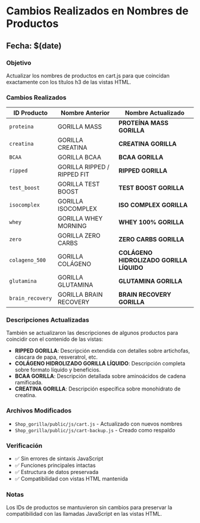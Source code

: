# Cambios Realizados en Nombres de Productos

## Fecha: $(date)

### Objetivo
Actualizar los nombres de productos en cart.js para que coincidan exactamente con los títulos h3 de las vistas HTML.

### Cambios Realizados

| ID Producto | Nombre Anterior | Nombre Actualizado |
|-------------|-----------------|-------------------|
| `proteina` | GORILLA MASS | **PROTEÍNA MASS GORILLA** |
| `creatina` | GORILLA CREATINA | **CREATINA GORILLA** |
| `BCAA` | GORILLA BCAA | **BCAA GORILLA** |
| `ripped` | GORILLA RIPPED / RIPPED FIT | **RIPPED GORILLA** |
| `test_boost` | GORILLA TEST BOOST | **TEST BOOST GORILLA** |
| `isocomplex` | GORILLA ISOCOMPLEX | **ISO COMPLEX GORILLA** |
| `whey` | GORILLA WHEY MORNING | **WHEY 100% GORILLA** |
| `zero` | GORILLA ZERO CARBS | **ZERO CARBS GORILLA** |
| `colageno_500` | GORILLA COLÁGENO | **COLÁGENO HIDROLIZADO GORILLA LÍQUIDO** |
| `glutamina` | GORILLA GLUTAMINA | **GLUTAMINA GORILLA** |
| `brain_recovery` | GORILLA BRAIN RECOVERY | **BRAIN RECOVERY GORILLA** |

### Descripciones Actualizadas
También se actualizaron las descripciones de algunos productos para coincidir con el contenido de las vistas:

- **RIPPED GORILLA**: Descripción extendida con detalles sobre artichofas, cáscara de papa, resveratrol, etc.
- **COLÁGENO HIDROLIZADO GORILLA LÍQUIDO**: Descripción completa sobre formato líquido y beneficios.
- **BCAA GORILLA**: Descripción detallada sobre aminoácidos de cadena ramificada.
- **CREATINA GORILLA**: Descripción específica sobre monohidrato de creatina.

### Archivos Modificados
- `Shop_gorilla/public/js/cart.js` - Actualizado con nuevos nombres
- `Shop_gorilla/public/js/cart-backup.js` - Creado como respaldo

### Verificación
- ✅ Sin errores de sintaxis JavaScript
- ✅ Funciones principales intactas
- ✅ Estructura de datos preservada
- ✅ Compatibilidad con vistas HTML mantenida

### Notas
Los IDs de productos se mantuvieron sin cambios para preservar la compatibilidad con las llamadas JavaScript en las vistas HTML.